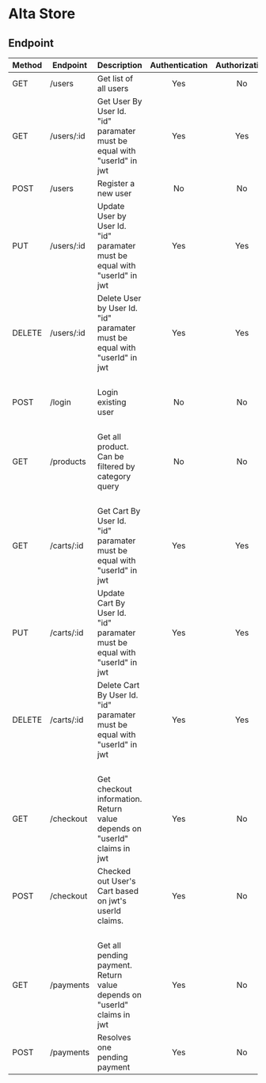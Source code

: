 # Alta Store

## Endpoint

| Method | Endpoint | Description| Authentication | Authorization
|:-----|--------|----------| :----------:| :----------:|
| GET    |   /users|Get list of all users| Yes | No
| GET   |   /users/:id| Get User By User Id. "id" paramater must be equal with "userId" in jwt | Yes | Yes
| POST  |   /users| Register a new user | No | No
| PUT   |   /users/:id | Update User by User Id. "id" paramater must be equal with "userId" in jwt | Yes | Yes
| DELETE|   /users/:id | Delete User by User Id. "id" paramater must be equal with "userId" in jwt | Yes | Yes
| | | | | |
| | | | | |
| | | | | |
| | | | | |
POST | /login | Login existing user| No | No
| | | | | |
| | | | | |
| | | | | |
| | | | | |
|GET   |  /products| Get all product. Can be filtered by category query | No | No
| | | | | |
| | | | | |
| | | | | |
| | | | | |
GET    | /carts/:id | Get Cart By User Id. "id" paramater must be equal with "userId" in jwt | Yes | Yes
PUT    | /carts/:id | Update Cart By User Id. "id" paramater must be equal with "userId" in jwt | Yes | Yes
DELETE | /carts/:id | Delete Cart By User Id. "id" paramater must be equal with "userId" in jwt | Yes | Yes
| | | | | |
| | | | | |
| | | | | |
| | | | | |
|GET   |  /checkout | Get checkout information. Return value depends on "userId" claims in jwt | Yes | No
|POST  |  /checkout | Checked out User's Cart based on jwt's userId claims. | Yes | No
| | | | | |
| | | | | |
| | | | | |
| | | | | |
|GET   |  /payments | Get all pending payment. Return value depends on "userId" claims in jwt | Yes | No
|POST  |  /payments | Resolves one pending payment | Yes | No

